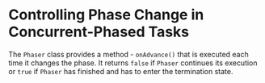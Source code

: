 # Controlling Phase Change in Concurrent-Phased Tasks

The `Phaser` class provides a method - `onAdvance()` that is executed each time it changes the phase. It returns `false`
if `Phaser` continues its execution or `true` if `Phaser` has finished and has to enter the termination state.

